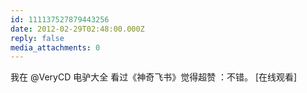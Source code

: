 ```yaml
---
id: 111137527879443256
date: 2012-02-29T02:48:00.000Z
reply: false
media_attachments: 0
---
```


我在 @VeryCD 电驴大全 看过《神奇飞书》觉得超赞 ：不错。 [在线观看] ​​​​

